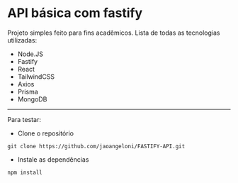 # API básica com fastify
Projeto simples feito para fins acadêmicos. Lista de todas as tecnologias utilizadas:
  - Node.JS
  - Fastify
  - React
  - TailwindCSS
  - Axios
  - Prisma
  - MongoDB

---
Para testar:
  - Clone o repositório
```
git clone https://github.com/jaoangeloni/FASTIFY-API.git
```
  - Instale as dependências
```
npm install
```
